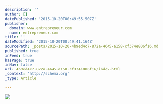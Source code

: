```yaml
---
description: ''
author: []
datePublished: '2015-10-20T00:49:55.507Z'
publisher:
  domain: www.entrepreneur.com
  name: entrepreneur.com
title: ''
dateModified: '2015-10-20T00:49:41.164Z'
sourcePath: _posts/2015-10-20-4b9ed4c7-872a-4645-a158-cf374e806f16.md
published: true
inFeed: true
hasPage: true
inNav: false
url: 4b9ed4c7-872a-4645-a158-cf374e806f16/index.html
_context: 'http://schema.org'
_type: Article

---
```

![](https://assets.entrepreneur.com/content/3x2/274/20151016205554-cicero-rome-statue-for-justice-palace.jpeg)